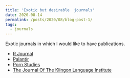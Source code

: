 ```yaml
---
title: 'Exotic but desirable  journals'
date: 2020-08-14
permalink: /posts/2020/08/blog-post-1/
tags:
  - journals
---
```


Exotic journals in which I would like to have publications.

* [R Journal](https://journal.r-project.org/)
* [Palantír](http://www.tolkien.spb.ru/palants.php)
* [Porn Studies](https://www.tandfonline.com/journals/rprn20)
* [The Journal Of The Klingon Language Institute](https://www.kli.org/resources/holqed/)
